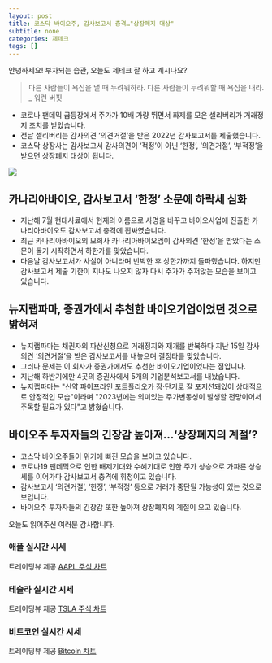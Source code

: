 ```yaml
---
layout: post
title: 코스닥 바이오주, 감사보고서 충격…"상장폐지 대상"
subtitle: none
categories: 제테크
tags: []
---
```


안녕하세요! 부자되는 습관, 오늘도 제테크 잘 하고 계시나요?

> 다른 사람들이 욕심을 낼 때 두려워하라. 다른 사람들이 두려워할 때 욕심을 내라. _ 워런 버핏




- 코로나 팬데믹 급등장에서 주가가 10배 가량 뛰면서 화제를 모은 셀리버리가 거래정지 조치를 받았습니다.
- 전날 셀리버리는 감사의견 ‘의견거절’을 받은 2022년 감사보고서를 제출했습니다.
- 코스닥 상장사는 감사보고서 감사의견이 ‘적정’이 아닌 ‘한정’, ‘의견거절’, ‘부적정’을 받으면 상장폐지 대상이 됩니다.



![](https://source.unsplash.com/800x450/?luxury)

##  카나리아바이오, 감사보고서 ‘한정’ 소문에 하락세 심화

- 지난해 7월 현대사료에서 현재의 이름으로 사명을 바꾸고 바이오사업에 진출한 카나리아바이오도 감사보고서 충격에 휩싸였습니다.
- 최근 카나리아바이오의 모회사 카나리아바이오엠이 감사의견 ‘한정’을 받았다는 소문이 돌기 시작하면서 하한가를 맞았습니다.
- 다음날 감사보고서가 사실이 아니라며 반박한 후 상한가까지 돌파했습니다. 하지만 감사보고서 제출 기한이 지나도 나오지 않자 다시 주가가 주저앉는 모습을 보이고 있습니다.

## 뉴지랩파마, 증권가에서 추천한 바이오기업이었던 것으로 밝혀져

- 뉴지랩파마는 채권자의 파산신청으로 거래정지와 재개를 반복하다 지난 15일 감사의견 ‘의견거절’을 받은 감사보고서를 내놓으며 결정타를 맞았습니다.
- 그러나 문제는 이 회사가 증권가에서도 추천한 바이오기업이었다는 점입니다.
- 지난해 하반기에만 4곳의 증권사에서 5개의 기업분석보고서를 내놨습니다.
- 뉴지랩파마는 "신약 파이프라인 포트폴리오가 장·단기로 잘 포지션돼있어 상대적으로 안정적인 모습"이라며 "2023년에는 의미있는 주가변동성이 발생할 전망이어서 주목할 필요가 있다"고 밝혔습니다.

## 바이오주 투자자들의 긴장감 높아져…‘상장폐지의 계절’?

- 코스닥 바이오주들이 위기에 빠진 모습을 보이고 있습니다.
- 코로나19 팬데믹으로 인한 배제기대와 수혜기대로 인한 주가 상승으로 가파른 상승세를 이어가다 감사보고서 충격에 휘청이고 있습니다.
- 감사보고서 ‘의견거절’, ‘한정’, ‘부적정’ 등으로 거래가 중단될 가능성이 있는 것으로 보입니다.
- 바이오주 투자자들의 긴장감 또한 높아져 상장폐지의 계절이 오고 있습니다.

오늘도 읽어주신 여러분 감사합니다.

### 애플 실시간 시세


<!-- TradingView Widget BEGIN -->
<div class="tradingview-widget-container">
  <div id="tradingview_6a264"></div>
  <div class="tradingview-widget-copyright">트레이딩뷰 제공 <a href="https://kr.tradingview.com/symbols/NASDAQ-AAPL/" rel="noopener" target="_blank"><span class="blue-text">AAPL 주식 차트</span></a></div>
  <script type="text/javascript" src="https://s3.tradingview.com/tv.js"></script>
  <script type="text/javascript">
  new TradingView.widget(
  {
  "autosize": true,
  "symbol": "NASDAQ:AAPL",
  "interval": "D",
  "timezone": "Asia/Seoul",
  "theme": "light",
  "style": "1",
  "locale": "kr",
  "toolbar_bg": "#f1f3f6",
  "enable_publishing": false,
  "hide_top_toolbar": true,
  "hide_legend": true,
  "save_image": false,
  "container_id": "tradingview_6a264"
}
  );
  </script>
</div>
<!-- TradingView Widget END -->


### 테슬라 실시간 시세


<!-- TradingView Widget BEGIN -->
<div class="tradingview-widget-container">
  <div id="tradingview_39d77"></div>
  <div class="tradingview-widget-copyright">트레이딩뷰 제공 <a href="https://kr.tradingview.com/symbols/NASDAQ-TSLA/" rel="noopener" target="_blank"><span class="blue-text">TSLA 주식 차트</span></a></div>
  <script type="text/javascript" src="https://s3.tradingview.com/tv.js"></script>
  <script type="text/javascript">
  new TradingView.widget(
  {
  "autosize": true,
  "symbol": "NASDAQ:TSLA",
  "interval": "D",
  "timezone": "Asia/Seoul",
  "theme": "light",
  "style": "1",
  "locale": "kr",
  "toolbar_bg": "#f1f3f6",
  "enable_publishing": false,
  "hide_top_toolbar": true,
  "hide_legend": true,
  "save_image": false,
  "container_id": "tradingview_39d77"
}
  );
  </script>
</div>
<!-- TradingView Widget END -->


### 비트코인 실시간 시세


<!-- TradingView Widget BEGIN -->
<div class="tradingview-widget-container">
  <div id="tradingview_3f91e"></div>
  <div class="tradingview-widget-copyright">트레이딩뷰 제공 <a href="https://kr.tradingview.com/symbols/BTCUSD/?exchange=BITSTAMP" rel="noopener" target="_blank"><span class="blue-text">Bitcoin 차트</span></a></div>
  <script type="text/javascript" src="https://s3.tradingview.com/tv.js"></script>
  <script type="text/javascript">
  new TradingView.widget(
  {
  "autosize": true,
  "symbol": "BITSTAMP:BTCUSD",
  "interval": "D",
  "timezone": "Asia/Seoul",
  "theme": "light",
  "style": "1",
  "locale": "kr",
  "toolbar_bg": "#f1f3f6",
  "enable_publishing": false,
  "hide_top_toolbar": true,
  "hide_legend": true,
  "save_image": false,
  "container_id": "tradingview_3f91e"
}
  );
  </script>
</div>
<!-- TradingView Widget END -->

